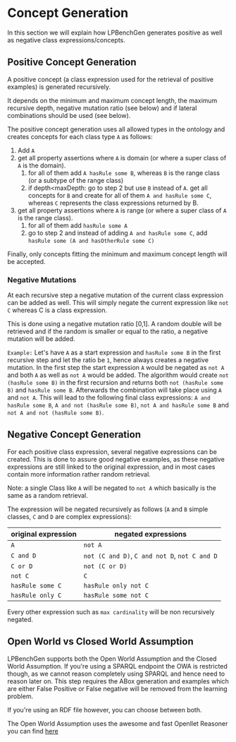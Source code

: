 # Concept Generation

In this section we will explain how LPBenchGen generates positive as well as negative class expressions/concepts.

## Positive Concept Generation

A positive concept (a class expression used for the retrieval of positive examples) is generated recursively.

It depends on the minimum and maximum concept length, the maximum recursive depth, negative mutation ratio (see below) and if lateral combinations should be used (see below).

The positive concept generation uses all allowed types in the ontology and creates concepts for each class type `A` as follows:

1. Add `A`
2. get all property assertions where `A` is domain (or where a super class of `A` is the domain).
    1. for all of them add `A hasRule some B`, whereas `B` is the range class (or a subtype of the range class)
    2. if depth<maxDepth: go to step 2 but use `B` instead of `A`. 
       get all concepts for `B` and create for all of them `A and hasRule some C`, whereas `C` represents the class expressions returned by B.
3. get all property assertions where `A` is range (or where a super class of `A` is the range class).
    1. for all of them add `hasRule some A`
    2. go to step 2 and instead of adding  `A and hasRule some C`, add `hasRule some (A and hasOtherRule some C)`
    

Finally, only concepts fitting the minimum and maximum concept length will be accepted.

### Negative Mutations

At each recursive step a negative mutation of the current class expression can be added as well.
This will simply negate the current expression like `not C` whereas C is a class expression.

This is done using a negative mutation ratio \[0,1\]. 
A random double will be retrieved and if the random is smaller or equal to the ratio, a negative mutation will be added.

`Example:` Let's have `A` as a start expression and `hasRule some B` in the first recursive step and let the ratio be `1`, hence always creates a negative mutation.
In the first step the start expression `A` would be negated as `not A` and both `A` as well as `not A` would be added.
The algorithm would create `not (hasRule some B)` in the first recursion and returns both `not (hasRule some B)` and `hasRule some B`.
Afterwards the combination will take place using `A` and `not A`. 
This will lead to the following final class expressions:
`A and hasRule some B`, `A and not (hasRule some B)`, `not A and hasRule some B` and `not A and not (hasRule some B)`.

## Negative Concept Generation

For each positive class expression, several negative expressions can be created.
This is done to assure good negative examples, as these negative expressions are still linked to the original expression, and in most cases contain more information rather random retrieval.

Note: a single Class like `A` will be negated to `not A` which basically is the same as a random retrieval. 

The expression will be negated recursively as follows (`A` and `B` simple classes, `C` and `D` are complex expressions):

| original expression | negated expressions |
| ----------- | ----------- |
| `A` | `not A` |
| `C and D` | `not (C and D)`, `C and not D`, `not C and D` |
| `C or D` | `not (C or D)` | 
| `not C` | `C` |
| `hasRule some C` | `hasRule only not C` |
| `hasRule only C` | `hasRule some not C` |

Every other expression such as `max cardinality` will be non recursively negated.

## Open World vs Closed World Assumption

LPBenchGen supports both the Open World Assumption and the Closed World Assumption. 
If you're using a SPARQL endpoint the OWA is restricted though, as we cannot reason completely using SPARQL and 
hence need to reason later on. This step requires the ABox generation and examples which are either False Positive or False negative will be removed from the learning problem. 

If you're using an RDF file however, you can choose between both.

The Open World Assumption uses the awesome and fast Openllet Reasoner you can find [here](https://github.com/Galigator/openllet)

